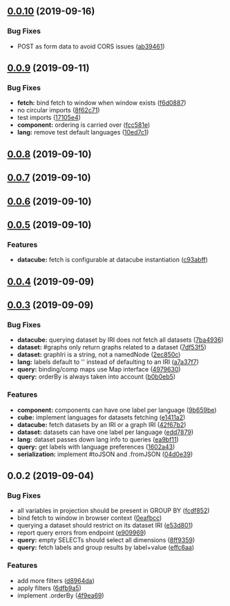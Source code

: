 <a name="0.0.10"></a>
## [0.0.10](https://github.com/zazuko/query-rdf-data-cube/compare/v0.0.9...v0.0.10) (2019-09-16)


### Bug Fixes

* POST as form data to avoid CORS issues ([ab39461](https://github.com/zazuko/query-rdf-data-cube/commit/ab39461))



<a name="0.0.9"></a>
## [0.0.9](https://github.com/zazuko/query-rdf-data-cube/compare/v0.0.8...v0.0.9) (2019-09-11)


### Bug Fixes

* **fetch:** bind fetch to window when window exists ([f6d0887](https://github.com/zazuko/query-rdf-data-cube/commit/f6d0887))
* no circular imports ([8f62c71](https://github.com/zazuko/query-rdf-data-cube/commit/8f62c71))
* test imports ([17105e4](https://github.com/zazuko/query-rdf-data-cube/commit/17105e4))
* **component:** ordering is carried over ([fcc581e](https://github.com/zazuko/query-rdf-data-cube/commit/fcc581e))
* **lang:** remove test default languages ([10ed7c1](https://github.com/zazuko/query-rdf-data-cube/commit/10ed7c1))



<a name="0.0.8"></a>
## [0.0.8](https://github.com/zazuko/query-rdf-data-cube/compare/v0.0.7...v0.0.8) (2019-09-10)



<a name="0.0.7"></a>
## [0.0.7](https://github.com/zazuko/query-rdf-data-cube/compare/v0.0.6...v0.0.7) (2019-09-10)



<a name="0.0.6"></a>
## [0.0.6](https://github.com/zazuko/query-rdf-data-cube/compare/v0.0.5...v0.0.6) (2019-09-10)



<a name="0.0.5"></a>
## [0.0.5](https://github.com/zazuko/query-rdf-data-cube/compare/v0.0.4...v0.0.5) (2019-09-10)


### Features

* **datacube:** fetch is configurable at datacube instantiation ([c93abff](https://github.com/zazuko/query-rdf-data-cube/commit/c93abff))



<a name="0.0.4"></a>
## [0.0.4](https://github.com/zazuko/query-rdf-data-cube/compare/v0.0.3...v0.0.4) (2019-09-09)



<a name="0.0.3"></a>
## [0.0.3](https://github.com/zazuko/query-rdf-data-cube/compare/v0.0.2...v0.0.3) (2019-09-09)


### Bug Fixes

* **datacube:** querying dataset by IRI does not fetch all datasets ([7ba4936](https://github.com/zazuko/query-rdf-data-cube/commit/7ba4936))
* **dataset:** #graphs only return graphs related to a dataset ([7df53f5](https://github.com/zazuko/query-rdf-data-cube/commit/7df53f5))
* **dataset:** graphIri is a string, not a namedNode ([2ec850c](https://github.com/zazuko/query-rdf-data-cube/commit/2ec850c))
* **lang:** labels default to '' instead of defaulting to an IRI ([a7a37f7](https://github.com/zazuko/query-rdf-data-cube/commit/a7a37f7))
* **query:** binding/comp maps use Map interface ([4979630](https://github.com/zazuko/query-rdf-data-cube/commit/4979630))
* **query:** orderBy is always taken into account ([b0b0eb5](https://github.com/zazuko/query-rdf-data-cube/commit/b0b0eb5))


### Features

* **component:** components can have one label per language ([9b659be](https://github.com/zazuko/query-rdf-data-cube/commit/9b659be))
* **cube:** implement languages for datasets fetching ([e1411a2](https://github.com/zazuko/query-rdf-data-cube/commit/e1411a2))
* **datacube:** fetch datasets by an IRI or a graph IRI ([42f67b2](https://github.com/zazuko/query-rdf-data-cube/commit/42f67b2))
* **dataset:** datasets can have one label per language ([edd7879](https://github.com/zazuko/query-rdf-data-cube/commit/edd7879))
* **lang:** dataset passes down lang info to queries ([ea9bf11](https://github.com/zazuko/query-rdf-data-cube/commit/ea9bf11))
* **query:** get labels with language preferences ([1602a43](https://github.com/zazuko/query-rdf-data-cube/commit/1602a43))
* **serialization:** implement #toJSON and .fromJSON ([04d0e39](https://github.com/zazuko/query-rdf-data-cube/commit/04d0e39))



<a name="0.0.2"></a>
## 0.0.2 (2019-09-04)


### Bug Fixes

* all variables in projection should be present in GROUP BY ([fcdf852](https://github.com/zazuko/query-rdf-data-cube/commit/fcdf852))
* bind fetch to window in browser context ([0eafbcc](https://github.com/zazuko/query-rdf-data-cube/commit/0eafbcc))
* querying a dataset should restrict on its dataset IRI ([e53d801](https://github.com/zazuko/query-rdf-data-cube/commit/e53d801))
* report query errors from endpoint ([e909969](https://github.com/zazuko/query-rdf-data-cube/commit/e909969))
* **query:** empty SELECTs should select all dimensions ([8ff9359](https://github.com/zazuko/query-rdf-data-cube/commit/8ff9359))
* **query:** fetch labels and group results by label+value ([effc6aa](https://github.com/zazuko/query-rdf-data-cube/commit/effc6aa))


### Features

* add more filters ([d8964da](https://github.com/zazuko/query-rdf-data-cube/commit/d8964da))
* apply filters ([6dfb9a5](https://github.com/zazuko/query-rdf-data-cube/commit/6dfb9a5))
* implement .orderBy ([4f9ea69](https://github.com/zazuko/query-rdf-data-cube/commit/4f9ea69))



